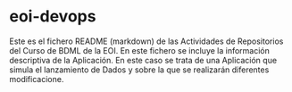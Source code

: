 # eoi-devops
Este es el fichero README (markdown) de las Actividades de Repositorios del Curso de BDML de la EOI.
En este fichero se incluye la información descriptiva de la Aplicación.
En este caso se trata de una Aplicación que simula el lanzamiento de Dados y sobre la que se realizarán diferentes modificacione.

